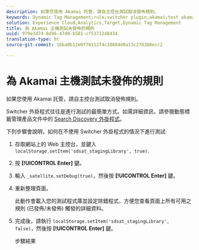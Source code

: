```yaml
---
description: 如果您使用 Akamai 託管，請自主控台測試取消發佈規則。
keywords: Dynamic Tag Management;rule;switcher plugin;akamai;test akamai;unpublished rules;test unpublished rules;debug rule
solution: Experience Cloud,Analytics,Target,Dynamic Tag Management
title: 為 Akamai 主機測試未發佈的規則
uuid: 979e3d74-8d96-47d0-b581-cf5371248434
translation-type: ht
source-git-commit: 16ba0b12e0f70112f4c10804d0a13c278388ecc2

---
```



# 為 Akamai 主機測試未發佈的規則

如果您使用 Akamai 託管，請自主控台測試取消發佈規則。

Switcher 外掛程式往往是進行測試的最簡單方式。如需詳細資訊，請參閱動態標籤管理產品文件中的 [Search Discovery 外掛程式](https://marketing.adobe.com/resources/help/zh_TW/dtm/search_discovery_plugins.html)。

下列步驟會說明，如何在不使用 Switcher 外掛程式的情況下進行測試:

1. 存取網站上的 Web 主控台，並鍵入 `localStorage.setItem('sdsat_stagingLibrary', true)`.
1. 按 **[!UICONTROL Enter]** 鍵。
1. 輸入 `_satellite.setDebug(true)`，然後按 **[!UICONTROL Enter]** 鍵。
1. 重新整理頁面。

   此動作會載入您的測試程式庫並設定除錯程式，方便您查看頁面上所有可用之規則 (已發佈/未發佈) 觸發的詳細資料。
1. 完成後，請執行 `localStorage.setItem('sdsat_stagingLibrary', false)`，然後按 **[!UICONTROL Enter]** 鍵。

   步驟結果
